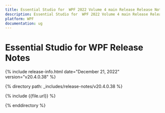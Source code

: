 ```yaml
---
title: Essential Studio for  WPF 2022 Volume 4 main Release Release Notes  
description: Essential Studio for  WPF 2022 Volume 4 main Release Release Notes  
platform: WPF
documentation: ug
---
```


# Essential Studio for  WPF  Release Notes  

{% include release-info.html date="December 21, 2022"  version="v20.4.0.38" %} 

{% directory path: _includes/release-notes/v20.4.0.38 %}

{% include {{file.url}} %}

{% enddirectory %}